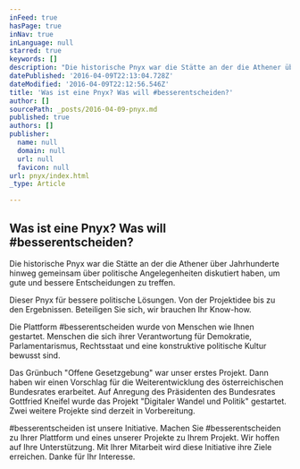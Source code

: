 ```yaml
---
inFeed: true
hasPage: true
inNav: true
inLanguage: null
starred: true
keywords: []
description: "Die historische Pnyx war die Stätte an der die Athener über Jahrhunderte hinweg gemeinsam über politische Angelegenheiten diskutiert haben, um gute und bessere Entscheidungen zu treffen.\_"
datePublished: '2016-04-09T22:13:04.728Z'
dateModified: '2016-04-09T22:12:56.546Z'
title: 'Was ist eine Pnyx? Was will #besserentscheiden?'
author: []
sourcePath: _posts/2016-04-09-pnyx.md
published: true
authors: []
publisher:
  name: null
  domain: null
  url: null
  favicon: null
url: pnyx/index.html
_type: Article

---
```

## Was ist eine Pnyx? Was will \#besserentscheiden?

Die historische Pnyx war die Stätte an der die Athener über Jahrhunderte hinweg gemeinsam über politische Angelegenheiten diskutiert haben, um gute und bessere Entscheidungen zu treffen. 

Dieser Pnyx für bessere politische Lösungen. Von der Projektidee bis zu den Ergebnissen. Beteiligen Sie sich, wir brauchen Ihr Know-how.

Die Plattform \#besserentscheiden wurde von Menschen wie Ihnen gestartet. Menschen die sich ihrer Verantwortung für Demokratie, Parlamentarismus, Rechtsstaat und eine konstruktive politische Kultur bewusst sind.

Das Grünbuch "Offene Gesetzgebung" war unser erstes Projekt. Dann haben wir einen Vorschlag für die Weiterentwicklung des österreichischen Bundesrates erarbeitet. Auf Anregung des Präsidenten des Bundesrates Gottfried Kneifel wurde das Projekt "Digitaler Wandel und Politik" gestartet. Zwei weitere Projekte sind derzeit in Vorbereitung.

\#besserentscheiden ist unsere Initiative. Machen Sie \#besserentscheiden zu Ihrer Plattform und eines unserer Projekte zu Ihrem Projekt. Wir hoffen auf Ihre Unterstützung. Mit Ihrer Mitarbeit wird diese Initiative ihre Ziele erreichen. Danke für Ihr Interesse.